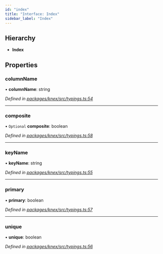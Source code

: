 ```yaml
---
id: "index"
title: "Interface: Index"
sidebar_label: "Index"
---
```


## Hierarchy

* **Index**

## Properties

### columnName

•  **columnName**: string

*Defined in [packages/knex/src/typings.ts:54](https://github.com/mikro-orm/mikro-orm/blob/18b580bb42/packages/knex/src/typings.ts#L54)*

___

### composite

• `Optional` **composite**: boolean

*Defined in [packages/knex/src/typings.ts:58](https://github.com/mikro-orm/mikro-orm/blob/18b580bb42/packages/knex/src/typings.ts#L58)*

___

### keyName

•  **keyName**: string

*Defined in [packages/knex/src/typings.ts:55](https://github.com/mikro-orm/mikro-orm/blob/18b580bb42/packages/knex/src/typings.ts#L55)*

___

### primary

•  **primary**: boolean

*Defined in [packages/knex/src/typings.ts:57](https://github.com/mikro-orm/mikro-orm/blob/18b580bb42/packages/knex/src/typings.ts#L57)*

___

### unique

•  **unique**: boolean

*Defined in [packages/knex/src/typings.ts:56](https://github.com/mikro-orm/mikro-orm/blob/18b580bb42/packages/knex/src/typings.ts#L56)*
